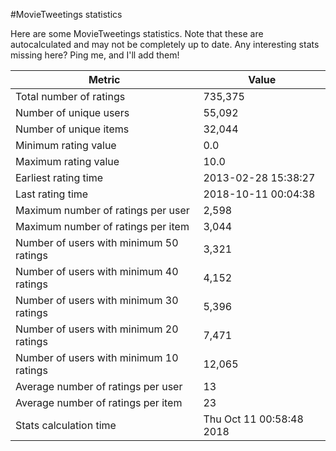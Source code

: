 #MovieTweetings statistics

Here are some MovieTweetings statistics. Note that these are autocalculated and may not be completely up to date. Any interesting stats missing here? Ping me, and I'll add them!

Metric | Value
--- | ---
Total number of ratings                 | 735,375
Number of unique users                  | 55,092
Number of unique items                  | 32,044
Minimum rating value                    | 0.0
Maximum rating value                    | 10.0
Earliest rating time                    | 2013-02-28 15:38:27
Last rating time                        | 2018-10-11 00:04:38
Maximum number of ratings per user      | 2,598
Maximum number of ratings per item      | 3,044
Number of users with minimum 50 ratings | 3,321
Number of users with minimum 40 ratings | 4,152
Number of users with minimum 30 ratings | 5,396
Number of users with minimum 20 ratings | 7,471
Number of users with minimum 10 ratings | 12,065
Average number of ratings per user      | 13
Average number of ratings per item      | 23
Stats calculation time                  | Thu Oct 11 00:58:48 2018

